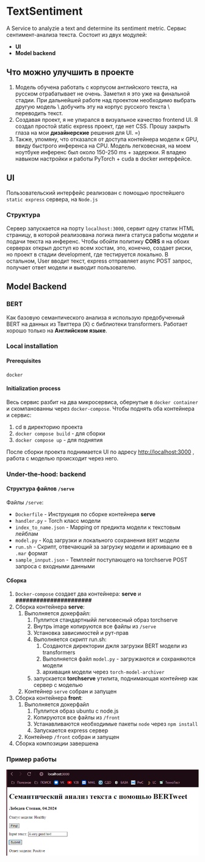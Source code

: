 # TextSentiment

A Service to analyzie a text and determine its sentiment metric.
Сервис сентимент-анализа текста. Состоит из двух модулей:  

- **UI**
- **Model backend**

## Что можно улучшить в проекте

1. Модель обучена работать с корпусом английского текста, на русском отрабатывает не очень. Заметил я это уже на финальной стадии. При дальнейшей работе над проектом необходимо выбрать другую модель \ добучить эту на корпус русского текста \ переводить текст.
2. Создавая проект, я не упирался в визуальное качество frontend UI. Я создал простой static express проект, где нет CSS. Прошу закрыть глаза на мои **дизайнерские** решения для UI. =)
3. Также, упомяну, что отказался от доступа контейнера модели к GPU, ввиду быстрого инференса на CPU. Модель легковесная, на моем ноутбуке инференс был около 150-250 ms + задержки. Я владею навыком настройки и работы PyTorch + cuda в docker интерфейсе.

## UI

Пользовательский интерфейс реализован с помощью простейшего `static express` сервера, на `Node.js`

### Структура

Сервер запускается на порту `localhost:3000`, сервит одну статик HTML страницу, в которой реализована логика пинга статуса работы модели и подачи текста на инференс. Чтобы обойти политику **CORS** я на обоих серверах открыл доступ ко всем хостам, это, конечно, создает риски, но проект в стадии development, где тестируется локально.
В остальном, User вводит текст, express отправляет async POST запрос, получает ответ модели и выводит пользователю.

## Model Backend

### BERT

Как базовую семантического анализа я использую предобученный BERT на данных из Твиттера (X) с библиотеки transformers.
Работает хорошо только на **Английском языке**.  

### Local installation

#### Prerequisites

`docker`  

#### Initialization process

Весь сервис разбит на два микросервиса, обернутые в `docker container` и скомпанованны через `docker-compose`.
Чтобы поднять оба контейнера и сервис:

1. cd в директорию проекта
2. `docker compose build` - для сборки
3. `docker compose up` - для поднятия

После сборки проекта поднимается UI по адресу [http://localhost:3000](http://localhost:3000) , работа с моделью происходит через него.

### Under-the-hood: backend

#### Структура файлов `/serve`

Файлы `/serve`:  

- `Dockerfile`          - Инструкция по сборке контейнера **serve**
- `handler.py`          - Torch класс модели
- `index_to_name.json`  - Mapping от предикта модели к текстовым лейблам
- `model.py`            - Код загрузки и локального сохранения `BERT` модели
- `run.sh`              - Скрипт, отвечающий за загрузку модели и архивацию ее в `.mar` формат
- `sample_innput.json`  - Темплейт поступающего на torchserve POST запроса с входными данными

#### Сборка

1. `Docker-compose` создает два контейнера: **serve** и **######################**
2. Сборка контейнера **serve**:
    1. Выполняется докерфайл:
        1. Пуллится стандартныйй легковесный образ torchserve
        2. Внутрь image копируются все файлы из `/serve`
        3. Установка зависимостей и рут-прав
        4. Выполняется скрипт run.sh:
            1. Создаются директории джля загрузки BERT модели из transformers
            2. Выполняется файл `model.py` - загружаются и сохраняются модели
            3. архивация модели через `torch-model-archiver`
        5. запускается **torchserve** утилита, поднимающая контейнер как сервер с моделью
    2. Контейнер `serve` собран и запущен
3. Сборка контейнера **front**:
    1. Выполняется докерфайл
        1. Пуллится образ ubuntu с node.js
        2. Копируются все файлы из `/front`
        3. Устанавливаются необходимые пакеты `node` через `npm install`
        4. Запускается express сервер
    2. Контейнер `/front` собран и запущен
4. Сборка композиции завершена

### Пример работы

![alt text](image.png)
